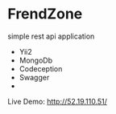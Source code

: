 FrendZone
============================
simple rest api application

* Yii2
* MongoDb
* Codeception
* Swagger
* 
Live Demo: http://52.19.110.51/



